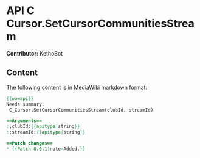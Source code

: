 # API C Cursor.SetCursorCommunitiesStream

**Contributor:** KethoBot

## Content

The following content is in MediaWiki markdown format:

```mediawiki
{{wowapi}}
Needs summary.
 C_Cursor.SetCursorCommunitiesStream(clubId, streamId)

==Arguments==
:;clubId:{{apitype|string}}
:;streamId:{{apitype|string}}

==Patch changes==
* {{Patch 8.0.1|note=Added.}}
```